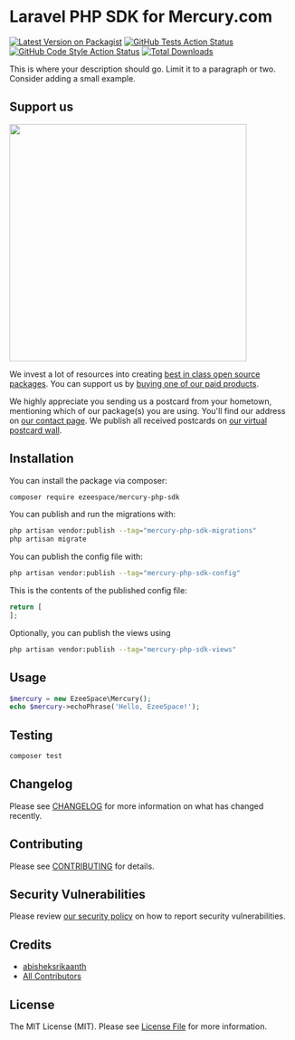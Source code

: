 # Laravel PHP SDK for Mercury.com

[![Latest Version on Packagist](https://img.shields.io/packagist/v/ezeespace/mercury-php-sdk.svg?style=flat-square)](https://packagist.org/packages/ezeespace/mercury-php-sdk)
[![GitHub Tests Action Status](https://img.shields.io/github/actions/workflow/status/ezeespace/mercury-php-sdk/run-tests.yml?branch=main&label=tests&style=flat-square)](https://github.com/ezeespace/mercury-php-sdk/actions?query=workflow%3Arun-tests+branch%3Amain)
[![GitHub Code Style Action Status](https://img.shields.io/github/actions/workflow/status/ezeespace/mercury-php-sdk/fix-php-code-style-issues.yml?branch=main&label=code%20style&style=flat-square)](https://github.com/ezeespace/mercury-php-sdk/actions?query=workflow%3A"Fix+PHP+code+style+issues"+branch%3Amain)
[![Total Downloads](https://img.shields.io/packagist/dt/ezeespace/mercury-php-sdk.svg?style=flat-square)](https://packagist.org/packages/ezeespace/mercury-php-sdk)

This is where your description should go. Limit it to a paragraph or two. Consider adding a small example.

## Support us

[<img src="https://github-ads.s3.eu-central-1.amazonaws.com/mercury-php-sdk.jpg?t=1" width="419px" />](https://spatie.be/github-ad-click/mercury-php-sdk)

We invest a lot of resources into creating [best in class open source packages](https://spatie.be/open-source). You can support us by [buying one of our paid products](https://spatie.be/open-source/support-us).

We highly appreciate you sending us a postcard from your hometown, mentioning which of our package(s) you are using. You'll find our address on [our contact page](https://spatie.be/about-us). We publish all received postcards on [our virtual postcard wall](https://spatie.be/open-source/postcards).

## Installation

You can install the package via composer:

```bash
composer require ezeespace/mercury-php-sdk
```

You can publish and run the migrations with:

```bash
php artisan vendor:publish --tag="mercury-php-sdk-migrations"
php artisan migrate
```

You can publish the config file with:

```bash
php artisan vendor:publish --tag="mercury-php-sdk-config"
```

This is the contents of the published config file:

```php
return [
];
```

Optionally, you can publish the views using

```bash
php artisan vendor:publish --tag="mercury-php-sdk-views"
```

## Usage

```php
$mercury = new EzeeSpace\Mercury();
echo $mercury->echoPhrase('Hello, EzeeSpace!');
```

## Testing

```bash
composer test
```

## Changelog

Please see [CHANGELOG](CHANGELOG.md) for more information on what has changed recently.

## Contributing

Please see [CONTRIBUTING](CONTRIBUTING.md) for details.

## Security Vulnerabilities

Please review [our security policy](../../security/policy) on how to report security vulnerabilities.

## Credits

- [abisheksrikaanth](https://github.com/EzeeSpace)
- [All Contributors](../../contributors)

## License

The MIT License (MIT). Please see [License File](LICENSE.md) for more information.
